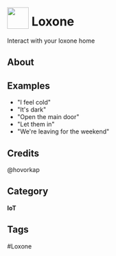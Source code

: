 # <img src="https://raw.githack.com/FortAwesome/Font-Awesome/master/svgs/solid/home.svg" card_color="#69C350" width="50" height="50" style="vertical-align:bottom"/> Loxone
Interact with your loxone home

## About


## Examples
* "I feel cold"
* "It's dark"
* "Open the main door"
* "Let them in"
* "We're leaving for the weekend"

## Credits
@hovorkap

## Category
**IoT**

## Tags
#Loxone

